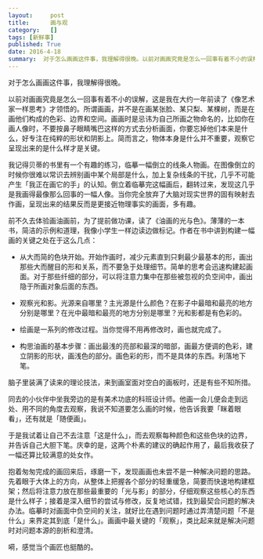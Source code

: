 ```yaml
---
layout:     post
title:      画与观
category:   []
tags: [新鲜事]
published: True
date: 2016-4-18
summary:  对于怎么画画这件事，我理解得很晚。以前对画画究竟是怎么一回事有着不小的误解，这是我在大约一年前读了《像艺术家一样思考》才领悟的。所谓画画，并不是在画某张脸、某只梨、某棵树，而是在画他们构成的色彩、边界和空间。画画时是忌讳为自己所画之物命名的，比如你在画人像时...
--- 
```


对于怎么画画这件事，我理解得很晚。 

以前对画画究竟是怎么一回事有着不小的误解，这是我在大约一年前读了《像艺术家一样思考》才领悟的。所谓画画，并不是在画某张脸、某只梨、某棵树，而是在画他们构成的色彩、边界和空间。画画时是忌讳为自己所画之物命名的，比如你在画人像时，不要按鼻子眼睛嘴巴这样的方式去分析画面，你要忘掉他们本来是什么，好专注在纯粹的形状和阴影上。简而言之，物体本身是什么并不重要，观察它呈现出来的是什么样才是关键。  
  
我记得贝蒂的书里有一个有趣的练习，临摹一幅倒立的线条人物画。在图像倒立的时候你很难以常识去辨别画中某个局部是什么，加上复杂线条的干扰，几乎不可能产生「我正在画它的手」的认知。倒立着临摹完这幅画后，翻转过来，发现这几乎是我画得最像那么回事的一幅人像。当你完全放弃了大脑对现实世界的固有映射去作画，呈现出来的结果反而是更接近物理事实的画面，多有趣。
  
前不久去体验画油画前，为了提前做功课，读了《油画的光与色》。薄薄的一本书，简洁的示例和道理，我像小学生一样边读边做标记。作者在书中讲到构建一幅画的关键之处在于这么几点：

- 从大而简的色块开始。开始作画时，减少元素直到只剩最少最基本的形，画出那些大而醒目的形和关系，而不要急于处理细节。简单的思考会迅速构建起画面。对于那些纤细的部分，可以将注意力集中在那些被忽视的负空间中，画出隐于所画对象后面的东西。

- 观察光和影。光源来自哪里？主光源是什么颜色？在影子中最暗和最亮的地方分别是哪里？在光中最暗和最亮的地方分别是哪里？光和影都是有色彩的。

- 绘画是一系列的修改过程。当你觉得不用再修改时，画也就完成了。

- 构思油画的基本步骤：画出最浅的亮部和最深的暗部，画最方便调的色彩，建立阴影的形状，画浅色的部分。画色彩的形，而不是具体的东西。利落地下笔。

脑子里装满了读来的理论技法，来到画室面对空白的画板时，还是有些不知所措。

同去的小伙伴中坐我旁边的是有美术功底的科班设计师。他画一会儿便会走到远处、用不同的角度去观察，我说不知道要怎么画的时候，他告诉我要「眯着眼看」，还有就是「随便画」。

于是我试着让自己不去注意「这是什么」，而去观察每种颜色和这些色块的边界，并告诉自己大胆下笔。庆幸的是，这两个朴素的建议的确起作用了，最后我收获了一幅还算比较满意的处女作。

抱着匆匆完成的画回来后，琢磨一下，发现画画也未尝不是一种解决问题的思路。先着眼于大体上的方向，从整体上把握各个部分的轻重缓急，简要而快速地构建框架；然后将注意力放在那些最重要的「光与影」的部分，仔细观察这些核心的东西是什么样子；接着是深入细节的尝试与修改，反复地试错，找到最契合问题的解决办法。临摹时对画面中负空间的关注，就好比在遇到问题时通过弄清楚问题「不是什么」来界定其到底「是什么」。画画中最关键的「观察」，类比起来就是解决问题时对问题本源的剖析和澄清。

嗬，感觉当个画匠也挺酷的。